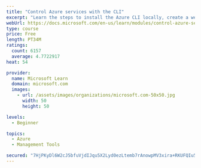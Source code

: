 ```yaml
---
title: "Control Azure services with the CLI"
excerpt: "Learn the steps to install the Azure CLI locally, create a website, and manage Azure resources using the CLI."
webUrl: https://docs.microsoft.com/en-us/learn/modules/control-azure-services-with-cli/
type: course
price: Free
length: PT34M
ratings:
  count: 6157
  average: 4.7722917
heat: 54

provider:
  name: Microsoft Learn
  domain: microsoft.com
  images:
    - url: /assets/images/organizations/microsoft.com-50x50.jpg
      width: 50
      height: 50

levels:
  - Beginner

topics:
  - Azure
  - Management Tools

secured: "7HjPKyDl6W2cJ5bfuVjdIJqu5X2Lyd0ezLtemb7rAnowpMV3xira+RKUFQIu5cDuQYND/oMDy4AjZ4eRlDLDh3iqVuaxcnCGWRC9NeFwI8wozJPaZKVKYiHU6QMoXInTymli9hzMiW84JC89fUo5tEqpgpKIrDV6QLLj+VTU4q+kq+SSskSI6qYBJcAevLYngdtr39zZiwg1MCHMXO6GTt0ZaVjZvkSiRrefnShlwYlFUx7xMhcOHCHb6xo1CkBV3i/g3pwNKsyFJ75YSBonUSJoSjs/nXp8mEaP9oYqqZG96XWymhAQRCgDrMQ0CPsDlEAZgI/utAWdxW0vKR1AGjT/sBKfu0g2pY8VNyIEWjDPNEYUbwUAiu8cuGV4FiGtbAlsznp+YUi/2hEO531XbiROWoa5ywKJSxAIMwPFjBY=;Qmo1rQi9cndh/V50Ydo0+g=="
---
```


